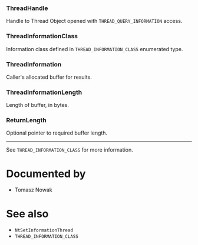 ### ThreadHandle

Handle to Thread Object opened with `THREAD_QUERY_INFORMATION` access.

### ThreadInformationClass

Information class defined in `THREAD_INFORMATION_CLASS` enumerated type.

### ThreadInformation

Caller's allocated buffer for results.

### ThreadInformationLength

Length of buffer, in bytes.

### ReturnLength

Optional pointer to required buffer length.

---

See `THREAD_INFORMATION_CLASS` for more information.

# Documented by

* Tomasz Nowak

# See also

* `NtSetInformationThread`
* `THREAD_INFORMATION_CLASS`
